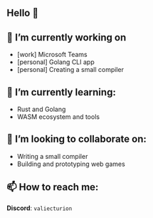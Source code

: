 ## Hello 👋

## 🔭 I’m currently working on 
- [work] Microsoft Teams
- [personal] Golang CLI app
- [personal] Creating a small compiler

## 🌱 I’m currently learning:
- Rust and Golang
- WASM ecosystem and tools

## 👯 I’m looking to collaborate on:
- Writing a small compiler
- Building and prototyping web games

## 📫 How to reach me:
**Discord**: `valiecturion`

